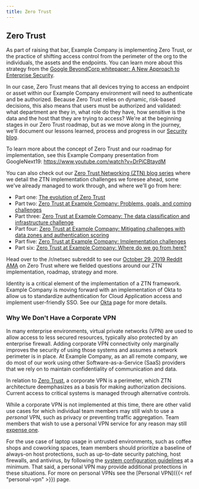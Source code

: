 ```yaml
---
title: Zero Trust
---
```


## Zero Trust

As part of raising that bar, Example Company is implementing Zero Trust, or the practice of  shifting access control from the perimeter of the org to the individuals, the assets and the endpoints. You can learn more about this strategy from the [Google BeyondCorp whitepaper: A New Approach to Enterprise Security](https://ai.google/research/pubs/pub43231).

In our case, Zero Trust means that all devices trying to access an endpoint or asset within our Example Company environment will need to authenticate and be authorized. Because Zero Trust relies on dynamic, risk-based decisions, this also means that users must be authorized and validated: what department are they in, what role do they have, how sensitive is the data and the host that they are trying to access?  We're at the beginning stages in our Zero Trust roadmap, but as we move along in the journey, we'll document our lessons learned, process and progress in our [Security blog](https://about.example_company.com/blog/categories/security/).

To learn more about the concept of Zero Trust and our roadmap for implementation, see this Example Company presentation from GoogleNext19: <https://www.youtube.com/watch?v=DrPiCBtaydM>

You can also check out our [Zero Trust Networking (ZTN) blog series](https://about.example_company.com/blog/tags.html#zero-trust) where we detail the ZTN implementation challenges we foresee ahead, some we've already managed to work through, and where we'll go from here:

- Part one: [The evolution of Zero Trust](https://about.example_company.com/blog/2019/04/01/evolution-of-zero-trust/)
- Part two: [Zero Trust at Example Company: Problems, goals, and coming challenges](https://about.example_company.com/blog/2019/08/09/zero-trust-at-example_company-problems-goals-challenges)
- Part three: [Zero Trust at Example Company: The data classification and infrastructure challenge](https://about.example_company.com/blog/2019/08/21/zero-trust-at-example_company-the-data-classification-and-infrastructure-challenge/)
- Part four: [Zero Trust at Example Company: Mitigating challenges with data zones and authentication scoring](https://about.example_company.com/blog/2019/09/06/zero-trust-at-example_company-data-zones-and-authentication-scoring/)
- Part five: [Zero Trust at Example Company: Implementation challenges](https://about.example_company.com/blog/2019/10/02/zero-trust-at-example_company-implementation-challenges/)
- Part six: [Zero Trust at Example Company: Where do we go from here?](https://about.example_company.com/blog/2019/10/15/zero-trust-at-example_company-where-do-we-go-from-here/)

Head over to the /r/netsec subreddit to see our [October 29, 2019 Reddit AMA](https://www.reddit.com/r/netsec/comments/d71p1d/were_a_100_remote_cloudnative_company_and_were/) on Zero Trust where we fielded questions around our ZTN implementation, roadmap, strategy and more.

Identity is a critical element of the implementation of a ZTN framework. Example Company is moving forward with an implementation of Okta to allow us to standardize authentication for Cloud Application access and implement user-friendly SSO. See our [Okta](/handbook/business-technology/okta/) page for more details.

### Why We Don't Have a Corporate VPN

In many enterprise environments, virtual private networks (VPN) are used to
allow access to less secured resources, typically also protected by an
enterprise firewall. Adding corporate VPN connectivity only marginally improves
the security of using those systems and assumes a network perimeter is in place.
At Example Company, as an all remote company, we do most of our work using other
Software-as-a-Service (SaaS) providers that we rely on to maintain
confidentiality of communication and data.

In relation to [Zero Trust](#zero-trust), a corporate VPN is a perimeter, which
ZTN architecture deemphasizes as a basis for making authorization decisions.
Current access to critical systems is managed through alternative controls.

While a corporate VPN is not implemented at this time, there are other valid
use cases for which individual team members may still wish to use a *personal*
VPN, such as privacy or preventing traffic aggregation. Team members that
wish to use a personal VPN service for any reason may still [expense one](/handbook/finance/expenses/).

For the use case of laptop usage in untrusted environments, such as coffee
shops and coworking spaces, team members should prioritize a baseline of always-on host protections,
such as up-to-date security patching, host firewalls, and antivirus, by following the
[system configuration guidelines](/handbook/business-technology/it/security/system-configuration/#laptop-or-desktop-system-configuration)
at a minimum. That said, a personal VPN may provide additional protections in these situations.
For more on personal VPNs see the [Personal VPN]({{< ref "personal-vpn" >}}) page.
